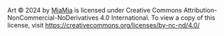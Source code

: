 Art © 2024 by [MiaMia](https://miamora2003.itch.io/) is licensed under Creative Commons Attribution-NonCommercial-NoDerivatives 4.0 International. To view a copy of this license, visit https://creativecommons.org/licenses/by-nc-nd/4.0/
